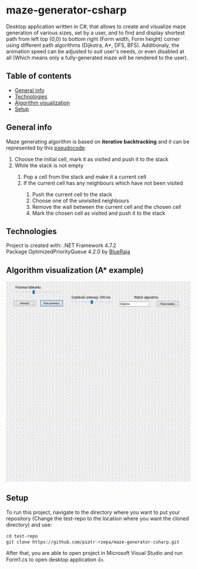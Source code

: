 # maze-generator-csharp
Desktop application written in C#, that allows to create and visualize maze generation of various sizes, set by a user, and to find and display shortest path from left top (0,0) to bottom right (Form width, Form height) corner using different path algorithms (Dijkstra, A*, DFS, BFS). Additionaly, the animation speed can be adjusted to suit user's needs, or even disabled at all (Which means only a fully-generated maze will be rendered to the user). 

## Table of contents
* [General info](#general-info)
* [Technologies](#technologies)
* [Algorithm visualization](#algorithm-visualization)
* [Setup](#setup)

## General info
Maze generating algorithm is based on **iterative backtracking** and it can be represented by this [pseudocode](https://en.wikipedia.org/wiki/Maze_generation_algorithm):
<ol>
  <li>Choose the initial cell, mark it as visited and push it to the stack</li>
  <li>While the stack is not empty</li>
  <ol>
    <li>Pop a cell from the stack and make it a current cell</li>
    <li>If the current cell has any neighbours which have not been visited</li>
    <ol>
      <li>Push the current cell to the stack</li>
      <li>Choose one of the unvisited neighbours</li>
      <li>Remove the wall between the current cell and the chosen cell</li>
      <li>Mark the chosen cell as visited and push it to the stack</li>
      </ol>
  </ol>
</ol>

## Technologies
Project is created with:
.NET Framework 4.7.2<br>
Package OptimizedPriorityQueue 4.2.0 by [BlueRaja](https://github.com/BlueRaja/High-Speed-Priority-Queue-for-C-Sharp)<br>

## Algorithm visualization (A* example)
![ERROR: NOT FOUND](./Images/maze-generator.gif)


## Setup 

To run this project, navigate to the directory where you want to put your repository (Change the test-repo to the location where you want the cloned directory) and use:

```
cd test-repo
git clone https://github.com/piotr-rzepa/maze-generator-csharp.git
```

After that, you are able to open project in Microsoft Visual Studio and run Form1.cs to open desktop application :+1:.


